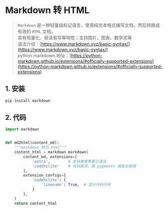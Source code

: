 # Markdown 转 HTML

> `Markdown` 是一种轻量级标记语言，使用纯文本格式编写文档，然后转换成有效的 `HTML` 文档。  
> 具有轻量化、易读易写等特性；支持图片，图表、数学式等  
> 语法介绍：[https://www.markdown.xyz/basic-syntax/](https://www.markdown.xyz/basic-syntax/)  
> python markdown 地址：[https://python-markdown.github.io/extensions/#officially-supported-extensions](https://python-markdown.github.io/extensions/#officially-supported-extensions)

## 1. 安装
```bash
pip install markdown
```

## 2. 代码
```python
import markdown


def md2html(content_md):
    """markdown 转为 html"""
    content_html = markdown.markdown(
        content_md, extensions=[
            'extra',        # 支持表格等其它语法
            'codehilite'    # 代码高亮，需 pygments 库配合使用
        ],
        extension_configs={
            'codehilite': {
                'linenums': True,  # 显示代码行号
            }
        },
    )
    return content_html
```
